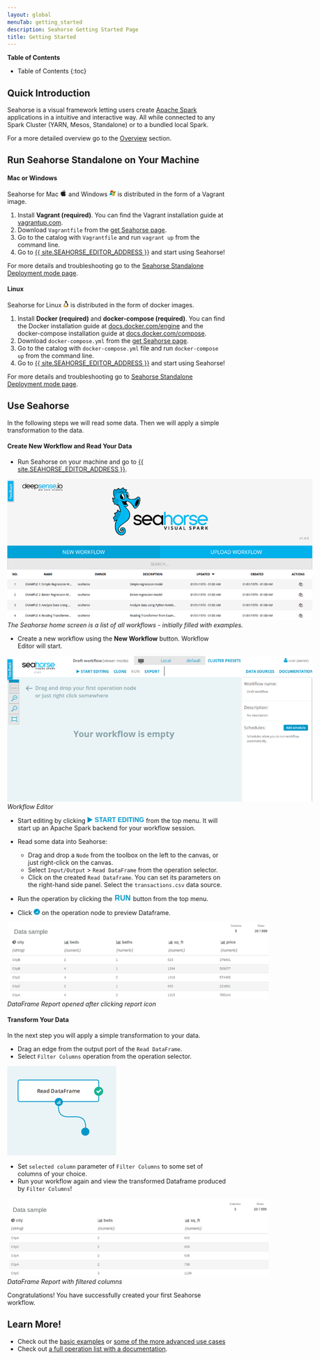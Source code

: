 ```yaml
---
layout: global
menuTab: getting_started
description: Seahorse Getting Started Page
title: Getting Started
---
```


**Table of Contents**

* Table of Contents
{:toc}

## Quick Introduction

Seahorse is a visual framework letting users create
<a target="_blank" href="https://spark.apache.org/">Apache Spark</a> applications in a intuitive and interactive way.
All while connected to any Spark Cluster (YARN, Mesos, Standalone) or to a bundled local Spark.

For a more detailed overview go to the [Overview](./index.html) section.

## Run Seahorse Standalone on Your Machine

#### Mac or Windows

Seahorse for Mac
<img class="img-responsive" style="display: inline-block; width:auto; height:15px;" src="./img/os_icons/osx.png">
and Windows
<img class="img-responsive" style="display: inline-block; width:auto; height:15px;" src="./img/os_icons/windows.png">
is distributed in the form of a Vagrant image.

1. Install **Vagrant (required)**. You can find the Vagrant installation guide at [vagrantup.com](https://www.vagrantup.com/docs/installation/).
2. Download `Vagrantfile` from the [get Seahorse page](https://get-seahorse.deepsense.ai/).
3. Go to the catalog with `Vagrantfile` and run `vagrant up` from the command line.
4. Go to <a target="_blank" href="{{ site.SEAHORSE_EDITOR_ADDRESS }}">{{ site.SEAHORSE_EDITOR_ADDRESS }}</a> and start using Seahorse!

For more details and troubleshooting go to the [Seahorse Standalone Deployment mode page](./deployment/standalone.html#seahorse-standalone-as-a-vagrant-image).

#### Linux

Seahorse for Linux
<img class="img-responsive" style="display: inline-block; width:auto; height:15px;" src="./img/os_icons/linux.png">
is distributed in the form of docker images.

1. Install **Docker (required)** and **docker-compose (required)**. You can find the Docker installation guide at [docs.docker.com/engine](https://docs.docker.com/engine/installation/)
  and the docker-compose installation guide at [docs.docker.com/compose](https://docs.docker.com/compose/install/).
2. Download `docker-compose.yml` from the [get Seahorse page](https://get-seahorse.deepsense.ai/).
3. Go to the catalog with `docker-compose.yml` file and run `docker-compose up` from the command line.
4. Go to <a target="_blank" href="{{ site.SEAHORSE_EDITOR_ADDRESS }}">{{ site.SEAHORSE_EDITOR_ADDRESS }}</a> and start using Seahorse!

For more details and troubleshooting go to [Seahorse Standalone Deployment mode page](./deployment/standalone.html#dockerized-seahorse-standalone).

## Use Seahorse

In the following steps we will read some data.
Then we will apply a simple transformation to the data.

#### Create New Workflow and Read Your Data

* Run Seahorse on your machine and go to <a target="_blank" href="{{ site.SEAHORSE_EDITOR_ADDRESS }}">{{ site.SEAHORSE_EDITOR_ADDRESS }}</a>.

<div class="align-left">
    <div class="img-responsive image-with-caption-container" style="width: 700px">
        <img class="img-responsive bordered-image" src="./img/seahorse_main.png">
        <em>The Seahorse home screen is a list of all workflows - initially filled with examples.</em>
    </div>
</div>

* Create a new workflow using the **New Workflow** button. Workflow Editor will start.

<div class="align-left">
    <div class="img-responsive image-with-caption-container" style="width: 700px">
        <img class="img-responsive bordered-image" src="./img/getting_started/editor_empty_workflow.png">
        <em>Workflow Editor</em>
    </div>
</div>

* Start editing by clicking
  <img class="img-responsive" style="display: inline-block; width:auto; height:15px;" src="./img/getting_started/start_editing.png" />
  from the top menu. It will start up an Apache Spark backend for your workflow session.

* Read some data into Seahorse:
  * Drag and drop a `Node` from the toolbox on the left to the canvas, or just right-click on the canvas.
  * Select `Input/Output` > `Read DataFrame` from the operation selector.
  * Click on the created `Read Dataframe`. You can set its parameters on the right-hand side panel.
    Select the `transactions.csv` data source.

* Run the operation by clicking the
  <img class="img-responsive" style="display: inline-block; width:auto; height:15px;" src="./img/getting_started/run.png" />
  button from the top menu.
* Click <img class="img-responsive" style="display: inline-block; width:auto; height:15px;" src="./img/getting_started/report_icon.png" />
  on the operation node to preview Dataframe.


<div class="align-left">
    <div class="img-responsive image-with-caption-container" style="width: 600px">
        <img class="img-responsive bordered-image" src="./img/getting_started/transactions_sample.png">
        <em>DataFrame Report opened after clicking report icon</em>
    </div>
</div>

#### Transform Your Data

In the next step you will apply a simple transformation to your data.

* Drag an edge from the output port of the `Read DataFrame`.
* Select `Filter Columns` operation from the operation selector.

<img class="align-left img-responsive" style="width:250px; height:auto" src="./img/getting_started/dragging_dataframe.png" />

* Set `selected column` parameter of `Filter Columns` to some set of columns of your choice.
* Run your workflow again and view the transformed Dataframe produced by `Filter Columns`!

<div class="align-left">
    <div class="img-responsive image-with-caption-container" style="width: 600px">
        <img class="img-responsive bordered-image" src="./img/getting_started/transactions_sample_after_filtering.png">
        <em>DataFrame Report with filtered columns</em>
    </div>
</div>

Congratulations! You have successfully created your first Seahorse workflow.

## Learn More!

* Check out the [basic examples](./basic_examples.html) or [some of the more advanced use cases](./casestudies/income_predicting.html)
* Check out [a full operation list with a documentation](./operations.html).
